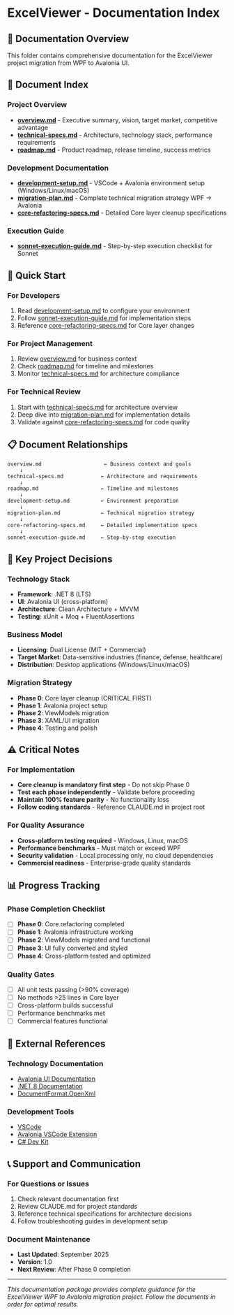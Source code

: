 # ExcelViewer - Documentation Index

## 📁 **Documentation Overview**

This folder contains comprehensive documentation for the ExcelViewer project migration from WPF to Avalonia UI.

## 📖 **Document Index**

### **Project Overview**
- **[overview.md](./overview.md)** - Executive summary, vision, target market, competitive advantage
- **[technical-specs.md](./technical-specs.md)** - Architecture, technology stack, performance requirements
- **[roadmap.md](./roadmap.md)** - Product roadmap, release timeline, success metrics

### **Development Documentation**
- **[development-setup.md](./development-setup.md)** - VSCode + Avalonia environment setup (Windows/Linux/macOS)
- **[migration-plan.md](./migration-plan.md)** - Complete technical migration strategy WPF → Avalonia
- **[core-refactoring-specs.md](./core-refactoring-specs.md)** - Detailed Core layer cleanup specifications

### **Execution Guide**
- **[sonnet-execution-guide.md](./sonnet-execution-guide.md)** - Step-by-step execution checklist for Sonnet

## 🚀 **Quick Start**

### **For Developers**
1. Read [development-setup.md](./development-setup.md) to configure your environment
2. Follow [sonnet-execution-guide.md](./sonnet-execution-guide.md) for implementation steps
3. Reference [core-refactoring-specs.md](./core-refactoring-specs.md) for Core layer changes

### **For Project Management**
1. Review [overview.md](./overview.md) for business context
2. Check [roadmap.md](./roadmap.md) for timeline and milestones
3. Monitor [technical-specs.md](./technical-specs.md) for architecture compliance

### **For Technical Review**
1. Start with [technical-specs.md](./technical-specs.md) for architecture overview
2. Deep dive into [migration-plan.md](./migration-plan.md) for implementation details
3. Validate against [core-refactoring-specs.md](./core-refactoring-specs.md) for code quality

## 📋 **Document Relationships**

```
overview.md                    ← Business context and goals
    ↓
technical-specs.md            ← Architecture and requirements
    ↓
roadmap.md                    ← Timeline and milestones
    ↓
development-setup.md          ← Environment preparation
    ↓
migration-plan.md             ← Technical migration strategy
    ↓
core-refactoring-specs.md     ← Detailed implementation specs
    ↓
sonnet-execution-guide.md     ← Step-by-step execution
```

## 🎯 **Key Project Decisions**

### **Technology Stack**
- **Framework**: .NET 8 (LTS)
- **UI**: Avalonia UI (cross-platform)
- **Architecture**: Clean Architecture + MVVM
- **Testing**: xUnit + Moq + FluentAssertions

### **Business Model**
- **Licensing**: Dual License (MIT + Commercial)
- **Target Market**: Data-sensitive industries (finance, defense, healthcare)
- **Distribution**: Desktop applications (Windows/Linux/macOS)

### **Migration Strategy**
- **Phase 0**: Core layer cleanup (CRITICAL FIRST)
- **Phase 1**: Avalonia project setup
- **Phase 2**: ViewModels migration
- **Phase 3**: XAML/UI migration
- **Phase 4**: Testing and polish

## ⚠️ **Critical Notes**

### **For Implementation**
- **Core cleanup is mandatory first step** - Do not skip Phase 0
- **Test each phase independently** - Validate before proceeding
- **Maintain 100% feature parity** - No functionality loss
- **Follow coding standards** - Reference CLAUDE.md in project root

### **For Quality Assurance**
- **Cross-platform testing required** - Windows, Linux, macOS
- **Performance benchmarks** - Must match or exceed WPF
- **Security validation** - Local processing only, no cloud dependencies
- **Commercial readiness** - Enterprise-grade quality standards

## 📊 **Progress Tracking**

### **Phase Completion Checklist**
- [ ] **Phase 0**: Core refactoring completed
- [ ] **Phase 1**: Avalonia infrastructure working
- [ ] **Phase 2**: ViewModels migrated and functional
- [ ] **Phase 3**: UI fully converted and styled
- [ ] **Phase 4**: Cross-platform tested and optimized

### **Quality Gates**
- [ ] All unit tests passing (>90% coverage)
- [ ] No methods >25 lines in Core layer
- [ ] Cross-platform builds successful
- [ ] Performance benchmarks met
- [ ] Commercial features functional

## 🔗 **External References**

### **Technology Documentation**
- [Avalonia UI Documentation](https://docs.avaloniaui.net/)
- [.NET 8 Documentation](https://docs.microsoft.com/en-us/dotnet/)
- [DocumentFormat.OpenXml](https://docs.microsoft.com/en-us/office/open-xml/open-xml-sdk)

### **Development Tools**
- [VSCode](https://code.visualstudio.com/)
- [Avalonia VSCode Extension](https://marketplace.visualstudio.com/items?itemName=AvaloniaTeam.vscode-avalonia)
- [C# Dev Kit](https://marketplace.visualstudio.com/items?itemName=ms-dotnettools.csdevkit)

## 📞 **Support and Communication**

### **For Questions or Issues**
1. Check relevant documentation first
2. Review CLAUDE.md for project standards
3. Reference technical specifications for architecture decisions
4. Follow troubleshooting guides in development setup

### **Document Maintenance**
- **Last Updated**: September 2025
- **Version**: 1.0
- **Next Review**: After Phase 0 completion

---

*This documentation package provides complete guidance for the ExcelViewer WPF to Avalonia migration project. Follow the documents in order for optimal results.*